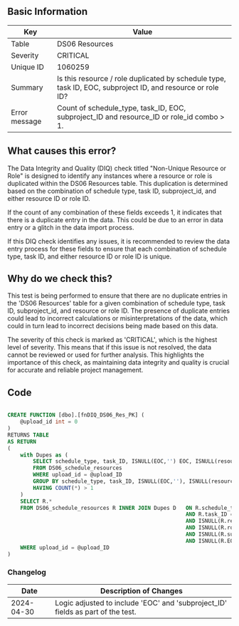 ## Basic Information

| Key           | Value                                                                                                      |
| ------------- | ---------------------------------------------------------------------------------------------------------- |
| Table         | DS06 Resources                                                                                             |
| Severity      | CRITICAL                                                                                                      |
| Unique ID     | 1060259                                                                                                    |
| Summary       | Is this resource / role duplicated by schedule type, task ID, EOC, subproject ID, and resource or role ID? |
| Error message | Count of schedule_type, task_ID, EOC, subproject_ID and resource_ID or role_id combo > 1.                  |

## What causes this error?

The Data Integrity and Quality (DIQ) check titled "Non-Unique Resource or Role" is designed to identify any instances where a resource or role is duplicated within the DS06 Resources table. This duplication is determined based on the combination of schedule type, task ID, subproject_id, and either resource ID or role ID.

If the count of any combination of these fields exceeds 1, it indicates that there is a duplicate entry in the data. This could be due to an error in data entry or a glitch in the data import process.

If this DIQ check identifies any issues, it is recommended to review the data entry process for these fields to ensure that each combination of schedule type, task ID, and either resource ID or role ID is unique.

## Why do we check this?

This test is being performed to ensure that there are no duplicate entries in the 'DS06 Resources' table for a given combination of schedule type, task ID, subproject_id, and resource or role ID. The presence of duplicate entries could lead to incorrect calculations or misinterpretations of the data, which could in turn lead to incorrect decisions being made based on this data.

The severity of this check is marked as 'CRITICAL', which is the highest level of severity. This means that if this issue is not resolved, the data cannot be reviewed or used for further analysis. This highlights the importance of this check, as maintaining data integrity and quality is crucial for accurate and reliable project management.

## Code

```sql

CREATE FUNCTION [dbo].[fnDIQ_DS06_Res_PK] (
	@upload_id int = 0
)
RETURNS TABLE
AS RETURN
(
	with Dupes as (
		SELECT schedule_type, task_ID, ISNULL(EOC,'') EOC, ISNULL(resource_ID,'') resource_ID, ISNULL(role_id,'') role_id, ISNULL(subproject_ID,'') SubP
		FROM DS06_schedule_resources
		WHERE upload_id = @upload_ID
		GROUP BY schedule_type, task_ID, ISNULL(EOC,''), ISNULL(resource_ID,''), ISNULL(role_id,''), ISNULL(subproject_ID,'')
		HAVING COUNT(*) > 1
	)
	SELECT R.*
	FROM DS06_schedule_resources R INNER JOIN Dupes D 	ON R.schedule_type = D.schedule_type
														AND R.task_ID = D.task_ID
														AND ISNULL(R.resource_ID,'') = D.resource_ID
														AND ISNULL(R.role_id,'') = D.role_id
														AND ISNULL(R.subproject_ID,'') = D.SubP
														AND ISNULL(R.EOC,'') = D.EOC
	WHERE upload_id = @upload_ID
)
```

### Changelog

| Date       | Description of Changes                                                          |
| ---------- | ------------------------------------------------------------------------------- |
| 2024-04-30 | Logic adjusted to include 'EOC' and 'subproject_ID' fields as part of the test. |
